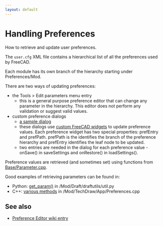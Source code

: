 ```yaml
---
layout: default
---
```


#  Handling Preferences

How to retrieve and update user preferences.

The `user.cfg` XML file contains a hierarchical list of all the preferences used by FreeCAD.

Each module has its own branch of the hierarchy starting under Preferences/Mod.

There are two ways of updating preferences:
* the Tools > Edit parameters menu entry
    * this is a general purpose preference editor that can change any parameter in the hierarchy. This editor does not perform any validation or suggest valid values.
* custom preference dialogs
    * [a sample dialog](https://github.com/FreeCAD/FreeCAD/blob/master/src/Mod/Part/Gui/DlgSettingsMeasure.cpp)
    * these dialogs use [custom FreeCAD widgets](https://wiki.freecad.org/Compile_on_Windows/en#Qt_Designer_plugin) to update preference values.  Each preference widget has two special properties: prefEntry and prefPath.  prefPath is the identifies the branch of the preference hierarchy and prefEntry identifies the leaf node to be updated.
    * two entries are needed in the dialog for each preference value - onSave() in saveSettings and onRestore() in loadSettings().

Preference values are retrieved (and sometimes set) using functions from [Base/Parameter.cpp](https://github.com/FreeCAD/FreeCAD/blob/master/src/Base/Parameter.cpp).

Good examples of retrieving parameters can be found in:
* Python: [get_param()](https://github.com/FreeCAD/FreeCAD/blob/master/src/Mod/Draft/draftutils/utils.py) in /Mod/Draft/draftutils/util.py
* C++: [various methods](https://github.com/FreeCAD/FreeCAD/blob/master/src/Mod/TechDraw/App/Preferences.cpp) in /Mod/TechDraw/App/Preferences.cpp

## See also

* [Preference Editor wiki entry](https://wiki.freecad.org/Preferences_Editor)
